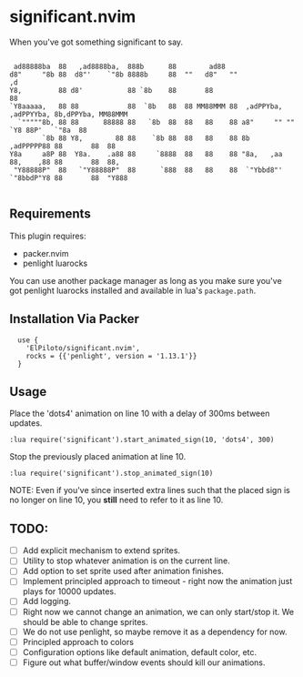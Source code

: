 # significant.nvim

When you've got something significant to say.

```
                                                                                                
 ad88888ba  88   ,ad8888ba,  888b      88        ad88                                            
d8"     "8b 88  d8"'    `"8b 8888b     88  ""   d8"   ""                                    ,d   
Y8,         88 d8'           88 `8b    88       88                                          88   
`Y8aaaaa,   88 88            88  `8b   88  88 MM88MMM 88  ,adPPYba, ,adPPYYba, 8b,dPPYba, MM88MMM
  `"""""8b, 88 88      88888 88   `8b  88  88   88    88 a8"     "" ""     `Y8 88P'   `"8a  88   
        `8b 88 Y8,        88 88    `8b 88  88   88    88 8b         ,adPPPPP88 88       88  88   
Y8a     a8P 88  Y8a.    .a88 88     `8888  88   88    88 "8a,   ,aa 88,    ,88 88       88  88,  
 "Y88888P"  88   `"Y88888P"  88      `888  88   88    88  `"Ybbd8"' `"8bbdP"Y8 88       88  "Y888
                                                                                                
```
## Requirements

This plugin requires:
* packer.nvim
* penlight luarocks

You can use another package manager as long as you make sure you've got
penlight luarocks installed and available in lua's `package.path`.

## Installation Via Packer

```
  use {
  	'ElPiloto/significant.nvim',
	rocks = {{'penlight', version = '1.13.1'}}
  }
```

## Usage

Place the 'dots4' animation on line 10 with a delay of 300ms between updates.
```
:lua require('significant').start_animated_sign(10, 'dots4', 300)
```

Stop the previously placed animation at line 10.
```
:lua require('significant').stop_animated_sign(10)
```

NOTE: Even if you've since inserted extra lines such that the placed sign is no longer on line 10, you **still** need to refer to it as line 10.

## TODO:

- [ ] Add explicit mechanism to extend sprites.
- [ ] Utility to stop whatever animation is on the current line.
- [ ] Add option to set sprite used after animation finishes.
- [ ] Implement principled approach to timeout - right now the animation just plays for 10000 updates.
- [ ] Add logging.
- [ ] Right now we cannot change an animation, we can only start/stop it. We should be able to change sprites.
- [ ] We do not use penlight, so maybe remove it as a dependency for now.
- [ ] Principled approach to colors
- [ ] Configuration options like default animation, default color, etc.
- [ ] Figure out what buffer/window events should kill our animations.
